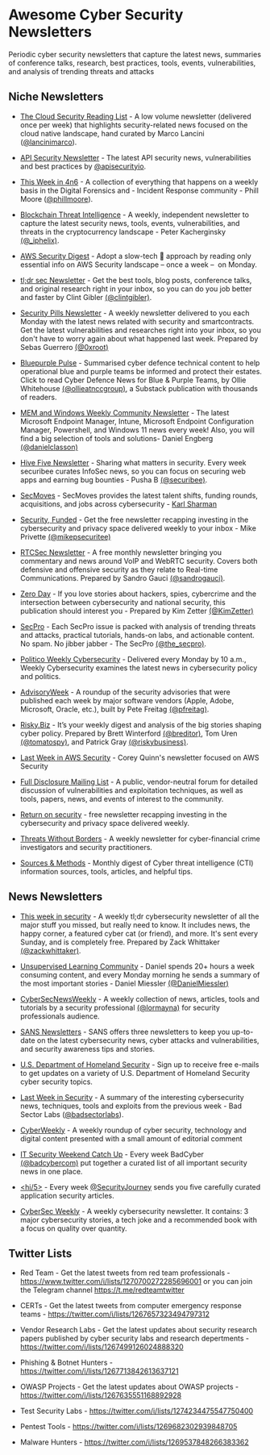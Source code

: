# Awesome Cyber Security Newsletters

Periodic cyber security newsletters that capture the latest news, summaries of conference talks, research, best practices, tools, events, vulnerabilities, and analysis of trending threats and attacks

## Niche Newsletters 

- [The Cloud Security Reading List](https://cloudseclist.com/) - A low volume newsletter (delivered once per week) that highlights security-related news focused on the cloud native landscape, hand curated by Marco Lancini ([@lancinimarco](https://twitter.com/lancinimarco)).

- [API Security Newsletter](https://apisecurity.io/) - The latest API security news, vulnerabilities and best practices by [@apisecurityio](https://twitter.com/apisecurityio).

- [This Week in 4n6](https://thisweekin4n6.com/) - A collection of everything that happens on a weekly basis in the Digital Forensics and - Incident Response community - Phill Moore ([@phillmoore](https://twitter.com/phillmoore)).

- [Blockchain Threat Intelligence](https://www.blockthreat.io/) - A weekly, independent newsletter to capture the latest security news, tools, events, vulnerabilities, and threats in the cryptocurrency landscape - Peter Kacherginsky [(@\_iphelix)](https://twitter.com/_iphelix).

- [AWS Security Digest](https://asd.zoph.io) - Adopt a slow-tech 🐌 approach by reading only essential info on AWS Security landscape – once a week –  on Monday.

- [tl;dr sec Newsletter](https://tldrsec.com/) - Get the best tools, blog posts, conference talks, and original research right in your inbox, so you can do you job better and faster by Clint Gibler [(@clintgibler)](https://twitter.com/clintgibler).

- [Security Pills Newsletter](https://securitypills.news) - A weekly newsletter delivered to you each Monday with the latest news related with security and smartcontracts. Get the latest vulnerabilities and researches right into your inbox, so you don't have to worry again about what happened last week. Prepared by Sebas Guerrero [(@0xroot)](https://twitter.com/0xroot)

- [Bluepurple Pulse](https://bluepurple.substack.com/) - Summarised cyber defence technical content to help operational blue and purple teams be informed and protect their estates. Click to read Cyber Defence News for Blue & Purple Teams, by Ollie Whitehouse [(@ollieatnccgroup)](https://twitter.com/ollieatnccgroup), a Substack publication with thousands of readers.

- [MEM and Windows Weekly Community Newsletter](https://www.danielengberg.com/category/newsletter/) - The latest Microsoft Endpoint Manager, Intune, Microsoft Endpoint Configuration Manager, Powershell, and Windows 11 news every week! Also, you will find a big selection of tools and solutions-  Daniel Engberg [(@danielclasson)](https://twitter.com/danielclasson)

- [Hive Five Newsletter](https://securib.ee/newsletter/) - Sharing what matters in security. Every week securibee curates InfoSec news, so you can focus on securing web apps and earning bug bounties - Pusha B [(@securibee)](https://twitter.com/securibee).

- [SecMoves](https://www.linkedin.com/newsletters/secmoves-6890336717535006720/) - SecMoves provides the latest talent shifts, funding rounds, acquisitions, and jobs across cybersecurity - [Karl Sharman](https://www.linkedin.com/in/karl-sharmancybersecurity/)

- [Security, Funded](https://www.returnonsecurity.com/) - Get the free newsletter recapping investing in the cybersecurity and privacy space delivered weekly to your inbox - Mike Privette [(@mikepsecuritee)](https://twitter.com/mikepsecuritee)

- [RTCSec Newsletter](https://www.rtcsec.com/newsletter/) - A free monthly newsletter bringing you commentary and news around VoIP and WebRTC security. Covers both defensive and offensive security as they relate to Real-time Communications. Prepared by Sandro Gauci [(@sandrogauci)](https://twitter.com/sandrogauci).

- [Zero Day](https://zetter.substack.com) - If you love stories about hackers, spies, cybercrime and the intersection between cybersecurity and national security, this publication should interest you - Prepared by Kim Zetter [(@KimZetter)](https://twitter.com/KimZetter)

- [SecPro](https://security.packt.com/) - Each SecPro issue is packed with analysis of trending threats and attacks, practical tutorials, hands-on labs, and actionable content. No spam. No jibber jabber - The SecPro [(@the_secpro)](https://twitter.com/the_secpro).

- [Politico Weekly Cybersecurity](https://www.politico.com/newsletters/weekly-cybersecurity) - Delivered every Monday by 10 a.m., Weekly Cybersecurity examines the latest news in cybersecurity policy and politics. 

- [AdvisoryWeek](https://advisoryweek.com/) - A roundup of the security advisories that were published each week by major software vendors (Apple, Adobe, Microsoft, Oracle, etc.), built by Pete Freitag [(@pfreitag)](https://twitter.com/pfreitag).

- [Risky.Biz](https://srslyriskybiz.substack.com/subscribe) - It’s your weekly digest and analysis of the big stories shaping cyber policy. Prepared by Brett Winterford [(@breditor)](https://twitter.com/breditor), Tom Uren [(@tomatospy)](https://twitter.com/tomatospy), and Patrick Gray [(@riskybusiness)](https://twitter.com/riskybusiness).

- [Last Week in AWS Security](https://www.lastweekinaws.com/newsletter/) - Corey Quinn's newsletter focused on AWS Security

- [Full Disclosure Mailing List](https://seclists.org/fulldisclosure/) - A public, vendor-neutral forum for detailed discussion of vulnerabilities and exploitation techniques, as well as tools, papers, news, and events of interest to the community.

- [Return on security](https://www.returnonsecurity.com/) - free newsletter recapping investing in the cybersecurity and privacy space delivered weekly.

- [Threats Without Borders](https://substack.com/profile/4958648-matt-dotts?utm_source=about-page) - A weekly newsletter for cyber-financial crime investigators and security practitioners.

- [Sources & Methods](https://newsletter.sourcesmethods.com/) - Monthly digest of Cyber threat intelligence (CTI) information sources, tools, articles, and helpful tips.


## News Newsletters 

- [This week in security](https://this.weekinsecurity.com/) - A weekly tl;dr cybersecurity newsletter of all the major stuff you missed, but really need to know. It includes news, the happy corner, a featured cyber cat (or friend), and more. It's sent every Sunday, and is completely free. Prepared by Zack Whittaker [(@zackwhittaker)](https://twitter.com/zackwhittaker).

- [Unsupervised Learning Community](https://danielmiessler.com/newsletter/) - Daniel spends 20+ hours a week consuming content, and every Monday morning he sends a summary of the most important stories - Daniel Miessler [(@DanielMiessler)](https://twitter.com/DanielMiessler)

- [CyberSecNewsWeekly](https://buttondown.email/CybersecNewsWeekly) - A weekly collection of news, articles, tools and tutorials by a security professional [(@lormayna)](https://twitter.com/lormayna) for security professionals audience.

- [SANS Newsletters](https://www.sans.org/newsletters/) - SANS offers three newsletters to keep you up-to-date on the latest cybersecurity news, cyber attacks and vulnerabilities, and security awareness tips and stories.

- [U.S. Department of Homeland Security](https://public.govdelivery.com/accounts/USDHS/subscriber/new) - Sign up to receive free e-mails to get updates on a variety of U.S. Department of Homeland Security cyber security topics.

- [Last Week in Security](https://blog.badsectorlabs.com) - A summary of the interesting cybersecurity news, techniques, tools and exploits from the previous week -  Bad Sector Labs ([@badsectorlabs](https://twitter.com/badsectorlabs)).

- [CyberWeekly](https://cyberweekly.substack.com/) - A weekly roundup of cyber security, technology and digital content presented with a small amount of editorial comment

- [IT Security Weekend Catch Up](https://badcyber.com/) - Every week BadCyber [(@badcybercom)](https://twitter.com/badcybercom) put together a curated list of all important security news in one place.

- [<hi/5>](https://info.securityjourney.com/hi5signup) - Every week [@SecurityJourney](https://twitter.com/SecurityJourney) sends you five carefully curated application security articles.

- [CyberSec Weekly](https://cybersecweekly.com/) - A weekly cybersecurity newsletter. It contains: 3 major cybersecurity stories, a tech joke and a recommended book with a focus on quality over quantity.

## Twitter Lists

- Red Team - Get the latest tweets from red team professionals - https://www.twitter.com/i/lists/1270700272285696001 or you can join the Telegram channel https://t.me/redteamtwitter

- CERTs - Get the latest tweets from computer emergency response teams - https://twitter.com/i/lists/1267657323494797312

- Vendor Research Labs - Get the latest updates about security research papers published by cyber security labs and research depertments - https://twitter.com/i/lists/1267499126024888320

- Phishing & Botnet Hunters - https://twitter.com/i/lists/1267713842613637121

- OWASP Projects - Get the latest updates about OWASP projects - https://twitter.com/i/lists/1267635551168892928

- Test Security Labs - https://twitter.com/i/lists/1274234475547750400

- Pentest Tools - https://twitter.com/i/lists/1269682302939848705

- Malware Hunters - https://twitter.com/i/lists/1269537848266383362

